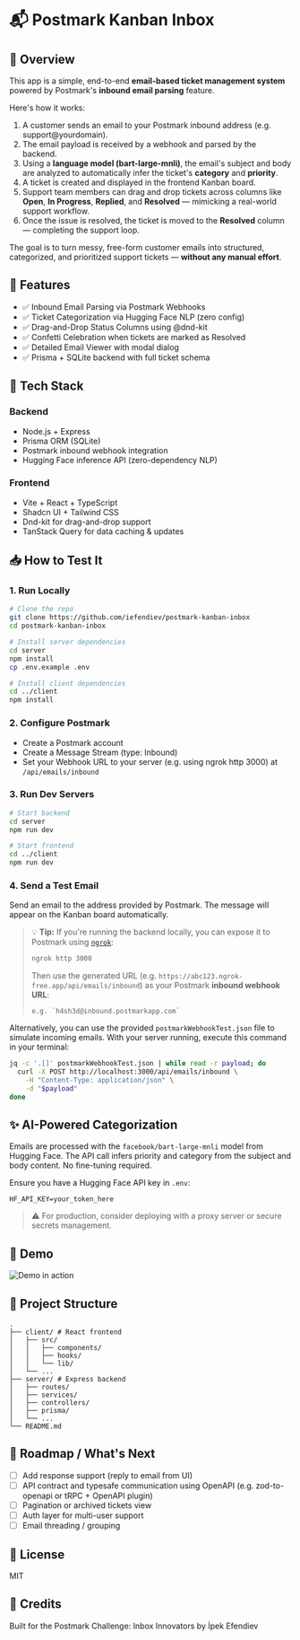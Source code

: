# 📬 Postmark Kanban Inbox

## 📌 Overview

This app is a simple, end-to-end **email-based ticket management system** powered by Postmark's **inbound email parsing** feature.

Here's how it works:

1. A customer sends an email to your Postmark inbound address (e.g. support@yourdomain).
2. The email payload is received by a webhook and parsed by the backend.
3. Using a **language model (bart-large-mnli)**, the email's subject and body are analyzed to automatically infer the ticket's **category** and **priority**.
4. A ticket is created and displayed in the frontend Kanban board.
5. Support team members can drag and drop tickets across columns like **Open**, **In Progress**, **Replied**, and **Resolved** — mimicking a real-world support workflow.
6. Once the issue is resolved, the ticket is moved to the **Resolved** column — completing the support loop.

The goal is to turn messy, free-form customer emails into structured, categorized, and prioritized support tickets — **without any manual effort**.

## 🚀 Features

- ✅ Inbound Email Parsing via Postmark Webhooks
- ✅ Ticket Categorization via Hugging Face NLP (zero config)
- ✅ Drag-and-Drop Status Columns using @dnd-kit
- ✅ Confetti Celebration when tickets are marked as Resolved
- ✅ Detailed Email Viewer with modal dialog
- ✅ Prisma + SQLite backend with full ticket schema

## 🧠 Tech Stack

### Backend

- Node.js + Express
- Prisma ORM (SQLite)
- Postmark inbound webhook integration
- Hugging Face inference API (zero-dependency NLP)

### Frontend

- Vite + React + TypeScript
- Shadcn UI + Tailwind CSS
- Dnd-kit for drag-and-drop support
- TanStack Query for data caching & updates

## 📥 How to Test It

### 1. Run Locally

```bash
# Clone the repo
git clone https://github.com/iefendiev/postmark-kanban-inbox
cd postmark-kanban-inbox

# Install server dependencies
cd server
npm install
cp .env.example .env

# Install client dependencies
cd ../client
npm install
```

### 2. Configure Postmark

- Create a Postmark account
- Create a Message Stream (type: Inbound)
- Set your Webhook URL to your server (e.g. using ngrok http 3000) at `/api/emails/inbound`

### 3. Run Dev Servers

```bash
# Start backend
cd server
npm run dev

# Start frontend
cd ../client
npm run dev
```

### 4. Send a Test Email

Send an email to the address provided by Postmark. The message will appear on the Kanban board automatically.

> 💡 **Tip:** If you're running the backend locally, you can expose it to Postmark using [`ngrok`](https://ngrok.com/):
>
> ```bash
> ngrok http 3000
> ```
>
> Then use the generated URL (e.g. `https://abc123.ngrok-free.app/api/emails/inbound`) as your Postmark **inbound webhook URL**:
>
> ```
> e.g. `h4sh3d@inbound.postmarkapp.com`
> ```

Alternatively, you can use the provided `postmarkWebhookTest.json` file to simulate incoming emails. With your server running, execute this command in your terminal:

```bash
jq -c '.[]' postmarkWebhookTest.json | while read -r payload; do
  curl -X POST http://localhost:3000/api/emails/inbound \
    -H "Content-Type: application/json" \
    -d "$payload"
done
```

## ✨ AI-Powered Categorization

Emails are processed with the `facebook/bart-large-mnli` model from Hugging Face. The API call infers priority and category from the subject and body content. No fine-tuning required.

Ensure you have a Hugging Face API key in `.env`:

```env
HF_API_KEY=your_token_here
```

> ⚠️ For production, consider deploying with a proxy server or secure secrets management.

## 🎥 Demo

![Demo in action](./assets/app-demo.gif)

## 📂 Project Structure

```
.
├── client/ # React frontend
│   ├── src/
│   │   ├── components/
│   │   ├── hooks/
│   │   └── lib/
│   └── ...
├── server/ # Express backend
│   ├── routes/
│   ├── services/
│   ├── controllers/
│   ├── prisma/
│   └── ...
└── README.md
```

## 🧪 Roadmap / What's Next

- [ ] Add response support (reply to email from UI)
- [ ] API contract and typesafe communication using OpenAPI (e.g. zod-to-openapi or tRPC + OpenAPI plugin)
- [ ] Pagination or archived tickets view
- [ ] Auth layer for multi-user support
- [ ] Email threading / grouping

## 🏁 License

MIT

## 💌 Credits

Built for the Postmark Challenge: Inbox Innovators by İpek Efendiev
